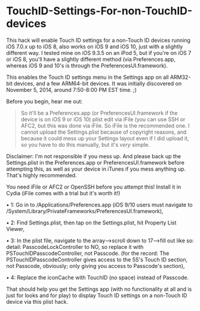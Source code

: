 # TouchID-Settings-For-non-TouchID-devices

This hack will enable Touch ID settings for a non-Touch ID devices running iOS 7.0.x up to iOS 8, also works on iOS 9 and iOS 10, just with a slightly different way. I tested mine on iOS 9.3.5 on an iPod 5, but if you're on iOS 7 or iOS 8, you'll have a slightly different method (via Preferences.app, whereas iOS 9 and 10's is through the PreferencesUI.framework).

This enables the Touch ID settings menu in the Settings app on all ARM32-bit devices, and a few ARM64-bit devices. It was initially discovered on November 5, 2014, around 7:50-8:00 PM EST time. ;)



Before you begin, hear me out:

> So it'll be a Preferences.app (or PreferencesUI.framework if the device is on iOS 9 or iOS 10) plist edit via iFile (you can use SSH or AFC2, but this was done via iFile. So iFile is the recommended one.
> I cannot upload the Settings.plist because of copyright reasons, and because it could mess up your Settings layout even if I did upload it, so you have to do this manually, but it's *very* simple.

Disclaimer: I'm not responsible if you mess up. And please back up the Settings.plist in the Preferences.app or PreferencesUI.framework before attempting this, as well as your device in iTunes if you mess anything up. That's highly recommended.

You need iFile or AFC2 or OpenSSH before you attempt this! Install it in Cydia (iFile comes with a trial but it's worth it!)

• 1: Go in to /Applications/Preferences.app (iOS 9/10 users must navigate to /System/Library/PrivateFrameworks/PreferencesUI.framework),

• 2: Find Settings.plist, then tap on the Settings.plist, hit Property List Viewer,

• 3: In the plist file, navigate to the array—>scroll down to 17—>fill out like so: detail: PasscodeLockController to NO, so replace it with PSTouchIDPasscodeController, not Passcode. (for the record: The PSTouchIDPasscodeController gives access to the 5S's Touch ID section, not Passcode, obviously; only giving you access to Passcode's section),

• 4: Replace the iconCache with TouchID (no space) instead of Passcode.
 
That should help you get the Settings app (with no functionality at all and is just for looks and for play) to display Touch ID settings on a non-Touch ID device via this plist hack.
